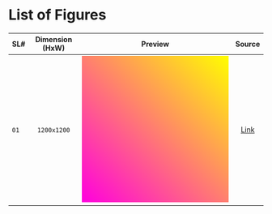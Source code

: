 # List of Figures

| SL# | Dimension (HxW) | Preview | Source |
|:---|:---:|:---:|:---:|
| `01` | `1200x1200` | ![image](angryimg_example-3_1200x1200.png) | [Link](https://angrytools.com/gradient/image/?0_ff00df,100_ffff00&0_100,100_100&l_45) |
